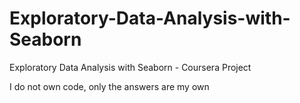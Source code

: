 # Exploratory-Data-Analysis-with-Seaborn
Exploratory Data Analysis with Seaborn - Coursera Project

I do not own code, only the answers are my own
